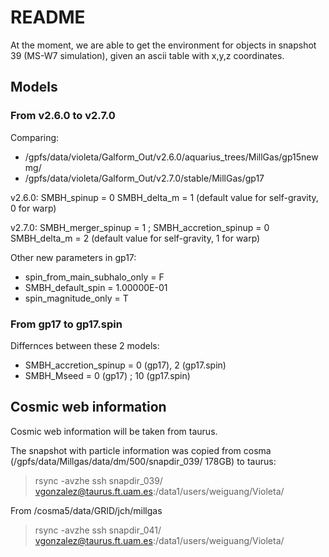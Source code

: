 # README #

At the moment, we are able to get the environment for objects in snapshot 39 (MS-W7 simulation), given an ascii table with x,y,z coordinates.

## Models ##

### From v2.6.0 to v2.7.0 ###

Comparing:
* /gpfs/data/violeta/Galform_Out/v2.6.0/aquarius_trees/MillGas/gp15newmg/
* /gpfs/data/violeta/Galform_Out/v2.7.0/stable/MillGas/gp17

v2.6.0: 
SMBH_spinup =  0 
SMBH_delta_m = 1 (default value for self-gravity, 0 for warp)

v2.7.0: 
SMBH_merger_spinup = 1 ; SMBH_accretion_spinup = 0
SMBH_delta_m = 2 (default value for self-gravity, 1 for warp)

Other new parameters in gp17:
* spin_from_main_subhalo_only = F
* SMBH_default_spin =   1.00000E-01
* spin_magnitude_only = T 

### From gp17 to gp17.spin ###

Differnces between these 2 models:

* SMBH_accretion_spinup = 0 (gp17), 2 (gp17.spin)
* SMBH_Mseed =   0 (gp17) ; 10 (gp17.spin)

## Cosmic web information ##
Cosmic web information will be taken from taurus.

The snapshot with particle information was copied from cosma (/gpfs/data/Millgas/data/dm/500/snapdir_039/ 178GB) to taurus:

> rsync -avzhe ssh snapdir_039/ vgonzalez@taurus.ft.uam.es:/data1/users/weiguang/Violeta/

From /cosma5/data/GRID/jch/millgas
> rsync -avzhe ssh snapdir_041/ vgonzalez@taurus.ft.uam.es:/data1/users/weiguang/Violeta/
